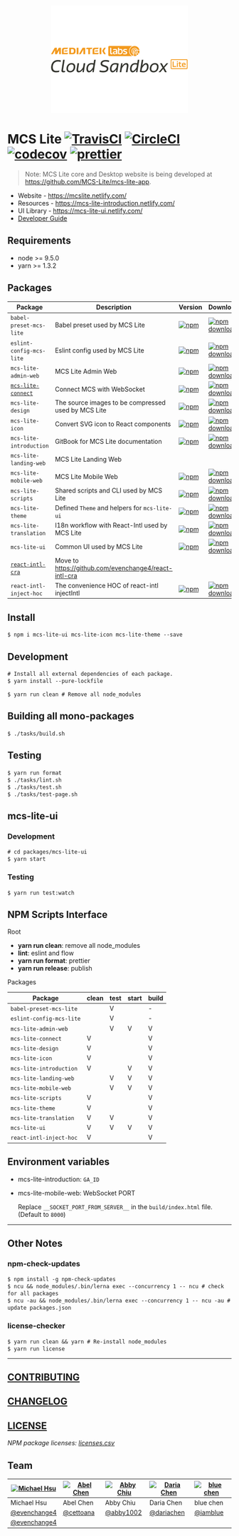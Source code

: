 <p align="center">
  <a href="https://mcs.mediatek.com">
    <img height="240" src="./docs/images/banner_mcs_lite_black.png">
  </a>
</p>

# MCS Lite [![TravisCI](https://travis-ci.org/MCS-Lite/mcs-lite.svg?branch=master)](https://travis-ci.org/MCS-Lite/mcs-lite) [![CircleCI](https://circleci.com/gh/MCS-Lite/mcs-lite.svg?style=svg)](https://circleci.com/gh/MCS-Lite/mcs-lite) [![codecov](https://codecov.io/gh/MCS-Lite/mcs-lite/branch/master/graph/badge.svg)](https://codecov.io/gh/MCS-Lite/mcs-lite) [![prettier](https://img.shields.io/badge/styled_with-prettier-ff69b4.svg)](https://github.com/prettier/prettier)

> Note: MCS Lite core and Desktop website is being developed at https://github.com/MCS-Lite/mcs-lite-app.

* Website - https://mcslite.netlify.com/
* Resources - https://mcs-lite-introduction.netlify.com/
* UI Library - https://mcs-lite-ui.netlify.com/
* [Developer Guide](./docs/README.md)

## Requirements

* node >= 9.5.0
* yarn >= 1.3.2

## Packages

[babel-preset-mcs-lite-npm-badge]: https://img.shields.io/npm/v/babel-preset-mcs-lite.svg?style=flat-square
[babel-preset-mcs-lite-npm]: https://www.npmjs.org/package/babel-preset-mcs-lite
[babel-preset-mcs-lite-npm-downloads]: https://img.shields.io/npm/dt/babel-preset-mcs-lite.svg?style=flat-square
[eslint-config-mcs-lite-npm-badge]: https://img.shields.io/npm/v/eslint-config-mcs-lite.svg?style=flat-square
[eslint-config-mcs-lite-npm]: https://www.npmjs.org/package/eslint-config-mcs-lite
[eslint-config-mcs-lite-npm-downloads]: https://img.shields.io/npm/dt/eslint-config-mcs-lite.svg?style=flat-square
[mcs-lite-admin-web-npm-badge]: https://img.shields.io/npm/v/mcs-lite-admin-web.svg?style=flat-square
[mcs-lite-admin-web-npm]: https://www.npmjs.org/package/mcs-lite-admin-web
[mcs-lite-admin-web-npm-downloads]: https://img.shields.io/npm/dt/mcs-lite-admin-web.svg?style=flat-square
[mcs-lite-connect-npm-badge]: https://img.shields.io/npm/v/mcs-lite-connect.svg?style=flat-square
[mcs-lite-connect-npm]: https://www.npmjs.org/package/mcs-lite-connect
[mcs-lite-connect-npm-downloads]: https://img.shields.io/npm/dt/mcs-lite-connect.svg?style=flat-square
[mcs-lite-design-npm-badge]: https://img.shields.io/npm/v/mcs-lite-design.svg?style=flat-square
[mcs-lite-design-npm]: https://www.npmjs.org/package/mcs-lite-design
[mcs-lite-design-npm-downloads]: https://img.shields.io/npm/dt/mcs-lite-design.svg?style=flat-square
[mcs-lite-icon-npm-badge]: https://img.shields.io/npm/v/mcs-lite-icon.svg?style=flat-square
[mcs-lite-icon-npm]: https://www.npmjs.org/package/mcs-lite-icon
[mcs-lite-icon-npm-downloads]: https://img.shields.io/npm/dt/mcs-lite-icon.svg?style=flat-square
[mcs-lite-introduction-npm-badge]: https://img.shields.io/npm/v/mcs-lite-introduction.svg?style=flat-square
[mcs-lite-introduction-npm]: https://www.npmjs.org/package/mcs-lite-introduction
[mcs-lite-introduction-npm-downloads]: https://img.shields.io/npm/dt/mcs-lite-introduction.svg?style=flat-square
[mcs-lite-mobile-web-npm-badge]: https://img.shields.io/npm/v/mcs-lite-mobile-web.svg?style=flat-square
[mcs-lite-mobile-web-npm]: https://www.npmjs.org/package/mcs-lite-mobile-web
[mcs-lite-mobile-web-npm-downloads]: https://img.shields.io/npm/dt/mcs-lite-mobile-web.svg?style=flat-square
[mcs-lite-scripts-npm-badge]: https://img.shields.io/npm/v/mcs-lite-scripts.svg?style=flat-square
[mcs-lite-scripts-npm]: https://www.npmjs.org/package/mcs-lite-scripts
[mcs-lite-scripts-npm-downloads]: https://img.shields.io/npm/dt/mcs-lite-scripts.svg?style=flat-square
[mcs-lite-theme-npm-badge]: https://img.shields.io/npm/v/mcs-lite-theme.svg?style=flat-square
[mcs-lite-theme-npm]: https://www.npmjs.org/package/mcs-lite-theme
[mcs-lite-theme-npm-downloads]: https://img.shields.io/npm/dt/mcs-lite-theme.svg?style=flat-square
[mcs-lite-translation-npm-badge]: https://img.shields.io/npm/v/mcs-lite-translation.svg?style=flat-square
[mcs-lite-translation-npm]: https://www.npmjs.org/package/mcs-lite-translation
[mcs-lite-translation-npm-downloads]: https://img.shields.io/npm/dt/mcs-lite-translation.svg?style=flat-square
[mcs-lite-ui-npm-badge]: https://img.shields.io/npm/v/mcs-lite-ui.svg?style=flat-square
[mcs-lite-ui-npm]: https://www.npmjs.org/package/mcs-lite-ui
[mcs-lite-ui-npm-downloads]: https://img.shields.io/npm/dt/mcs-lite-ui.svg?style=flat-square
[react-intl-inject-hoc-npm-badge]: https://img.shields.io/npm/v/react-intl-inject-hoc.svg?style=flat-square
[react-intl-inject-hoc-npm]: https://www.npmjs.org/package/react-intl-inject-hoc
[react-intl-inject-hoc-npm-downloads]: https://img.shields.io/npm/dt/react-intl-inject-hoc.svg?style=flat-square

| **Package**                                       | **Description**                                       | **Version**                                                            | **Downloads**                                                                        |
| ------------------------------------------------- | ----------------------------------------------------- | ---------------------------------------------------------------------- | ------------------------------------------------------------------------------------ |
| `babel-preset-mcs-lite`                           | Babel preset used by MCS Lite                         | [![npm][babel-preset-mcs-lite-npm-badge]][babel-preset-mcs-lite-npm]   | [![npm downloads][babel-preset-mcs-lite-npm-downloads]][babel-preset-mcs-lite-npm]   |
| `eslint-config-mcs-lite`                          | Eslint config used by MCS Lite                        | [![npm][eslint-config-mcs-lite-npm-badge]][eslint-config-mcs-lite-npm] | [![npm downloads][eslint-config-mcs-lite-npm-downloads]][eslint-config-mcs-lite-npm] |
| `mcs-lite-admin-web`                              | MCS Lite Admin Web                                    | [![npm][mcs-lite-admin-web-npm-badge]][mcs-lite-admin-web-npm]         | [![npm downloads][mcs-lite-admin-web-npm-downloads]][mcs-lite-admin-web-npm]         |
| [`mcs-lite-connect`](./packages/mcs-lite-connect) | Connect MCS with WebSocket                            | [![npm][mcs-lite-connect-npm-badge]][mcs-lite-connect-npm]             | [![npm downloads][mcs-lite-connect-npm-downloads]][mcs-lite-connect-npm]             |
| `mcs-lite-design`                                 | The source images to be compressed used by MCS Lite   | [![npm][mcs-lite-design-npm-badge]][mcs-lite-design-npm]               | [![npm downloads][mcs-lite-design-npm-downloads]][mcs-lite-design-npm]               |
| `mcs-lite-icon`                                   | Convert SVG icon to React components                  | [![npm][mcs-lite-icon-npm-badge]][mcs-lite-icon-npm]                   | [![npm downloads][mcs-lite-icon-npm-downloads]][mcs-lite-icon-npm]                   |
| `mcs-lite-introduction`                           | GitBook for MCS Lite documentation                    | [![npm][mcs-lite-introduction-npm-badge]][mcs-lite-introduction-npm]   | [![npm downloads][mcs-lite-introduction-npm-downloads]][mcs-lite-introduction-npm]   |
| `mcs-lite-landing-web`                            | MCS Lite Landing Web                                  |                                                                        |                                                                                      |
| `mcs-lite-mobile-web`                             | MCS Lite Mobile Web                                   | [![npm][mcs-lite-mobile-web-npm-badge]][mcs-lite-mobile-web-npm]       | [![npm downloads][mcs-lite-mobile-web-npm-downloads]][mcs-lite-mobile-web-npm]       |
| `mcs-lite-scripts`                                | Shared scripts and CLI used by MCS Lite               | [![npm][mcs-lite-scripts-npm-badge]][mcs-lite-scripts-npm]             | [![npm downloads][mcs-lite-scripts-npm-downloads]][mcs-lite-scripts-npm]             |
| `mcs-lite-theme`                                  | Defined `Theme` and helpers for `mcs-lite-ui`         | [![npm][mcs-lite-theme-npm-badge]][mcs-lite-theme-npm]                 | [![npm downloads][mcs-lite-theme-npm-downloads]][mcs-lite-theme-npm]                 |
| `mcs-lite-translation`                            | I18n workflow with React-Intl used by MCS Lite        | [![npm][mcs-lite-translation-npm-badge]][mcs-lite-translation-npm]     | [![npm downloads][mcs-lite-translation-npm-downloads]][mcs-lite-translation-npm]     |
| `mcs-lite-ui`                                     | Common UI used by MCS Lite                            | [![npm][mcs-lite-ui-npm-badge]][mcs-lite-ui-npm]                       | [![npm downloads][mcs-lite-ui-npm-downloads]][mcs-lite-ui-npm]                       |
| [`react-intl-cra`](./packages/react-intl-cra)     | Move to https://github.com/evenchange4/react-intl-cra |                                                                        |
| `react-intl-inject-hoc`                           | The convenience HOC of react-intl injectIntl          | [![npm][react-intl-inject-hoc-npm-badge]][react-intl-inject-hoc-npm]   | [![npm downloads][react-intl-inject-hoc-npm-downloads]][react-intl-inject-hoc-npm]   |

## Install

```
$ npm i mcs-lite-ui mcs-lite-icon mcs-lite-theme --save
```

## Development

```
# Install all external dependencies of each package.
$ yarn install --pure-lockfile
```

```
$ yarn run clean # Remove all node_modules
```

## Building all mono-packages

```
$ ./tasks/build.sh
```

## Testing

```
$ yarn run format
$ ./tasks/lint.sh
$ ./tasks/test.sh
$ ./tasks/test-page.sh
```

## mcs-lite-ui

### Development

```
# cd packages/mcs-lite-ui
$ yarn start
```

### Testing

```
$ yarn run test:watch
```

## NPM Scripts Interface

Root

* **yarn run clean**: remove all node_modules
* **lint**: eslint and flow
* **yarn run format**: prettier
* **yarn run release**: publish

Packages

| **Package**              | clean | test | start | build |
| ------------------------ | ----- | ---- | ----- | ----- |
| `babel-preset-mcs-lite`  |       | V    |       | -     |
| `eslint-config-mcs-lite` |       | V    |       | -     |
| `mcs-lite-admin-web`     |       | V    | V     | V     |
| `mcs-lite-connect`       | V     |      |       | V     |
| `mcs-lite-design`        | V     |      |       | V     |
| `mcs-lite-icon`          | V     |      |       | V     |
| `mcs-lite-introduction`  | V     |      | V     | V     |
| `mcs-lite-landing-web`   |       | V    | V     | V     |
| `mcs-lite-mobile-web`    |       | V    | V     | V     |
| `mcs-lite-scripts`       | V     |      |       | V     |
| `mcs-lite-theme`         | V     |      |       | V     |
| `mcs-lite-translation`   | V     | V    |       | V     |
| `mcs-lite-ui`            | V     | V    | V     | V     |
| `react-intl-inject-hoc`  | V     |      |       | V     |

## Environment variables

* mcs-lite-introduction: `GA_ID`
* mcs-lite-mobile-web: WebSocket PORT

  Replace `__SOCKET_PORT_FROM_SERVER__` in the `build/index.html` file. (Default to `8000`)

---

## Other Notes

### npm-check-updates

```
$ npm install -g npm-check-updates
$ ncu && node_modules/.bin/lerna exec --concurrency 1 -- ncu # check for all packages
$ ncu -au && node_modules/.bin/lerna exec --concurrency 1 -- ncu -au # update packages.json
```

### license-checker

```
$ yarn run clean && yarn # Re-install node_modules
$ yarn run license
```

---

## [CONTRIBUTING](CONTRIBUTING.md)

## [CHANGELOG](CHANGELOG.md)

## [LICENSE](LICENSE)

_NPM package licenses: [licenses.csv](./docs/licenses.csv)_

## Team

| [![Michael Hsu](https://avatars.githubusercontent.com/u/1527371?v=3&s=96)](https://github.com/evenchange4) | [![Abel Chen](https://avatars.githubusercontent.com/u/2841286?v=3&s=96)](https://github.com/cettoana) | [![Abby Chiu](https://avatars.githubusercontent.com/u/11768650?v=3&s=96)](https://github.com/abby1002) | [![Daria Chen](https://avatars.githubusercontent.com/u/1300728?v=3&s=96)](https://github.com/dariachen) | [![blue chen](https://avatars.githubusercontent.com/u/1887942?v=3&s=96)](https://github.com/iamblue) |
| ---------------------------------------------------------------------------------------------------------- | ----------------------------------------------------------------------------------------------------- | ------------------------------------------------------------------------------------------------------ | ------------------------------------------------------------------------------------------------------- | ---------------------------------------------------------------------------------------------------- |
| Michael Hsu                                                                                                | Abel Chen                                                                                             | Abby Chiu                                                                                              | Daria Chen                                                                                              | blue chen                                                                                            |
| [@evenchange4](https://github.com/evenchange4)                                                             | [@cettoana](https://github.com/cettoana)                                                              | [@abby1002](https://github.com/abby1002)                                                               | [@dariachen](https://github.com/dariachen)                                                              | [@iamblue](https://github.com/iamblue)                                                               |
| [@evenchange4](https://twitter.com/evenchange4)                                                            |                                                                                                       |                                                                                                        |                                                                                                         |
